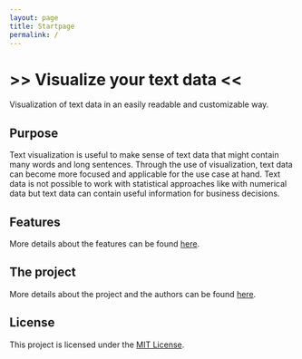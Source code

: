 ```yaml
---
layout: page
title: Startpage
permalink: /
---
```


# >> Visualize your text data  <<

Visualization of text data in an easily readable and customizable way.

## Purpose

Text visualization is useful to make sense of text data that might contain many words and long sentences. Through the use of visualization, text data can become more focused and applicable for the use case at hand. Text data is not possible to work with statistical approaches like with numerical data but text data can contain useful information for business decisions.


## Features

More details about the features can be found [here](features).


## The project

More details about the project and the authors can be found [here](about).


## License

This project is licensed under the [MIT License](https://en.wikipedia.org/wiki/MIT_License).

